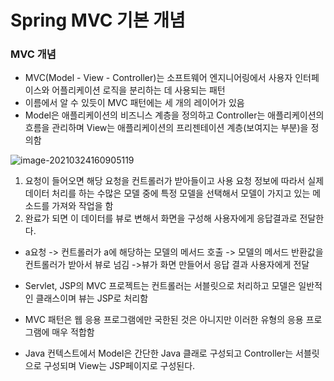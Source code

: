 # Spring MVC 기본 개념

### MVC 개념

- MVC(Model - View - Controller)는 소프트웨어 엔지니어링에서 사용자 인터페이스와 어플리케이션 로직을 분리하는 데 사용되는 패턴
- 이름에서 알 수 있듯이 MVC 패턴에는 세 개의 레이어가 있음
- Model은 애플리케이션의 비즈니스 계층을 정의하고 Controller는 애플리케이션의 흐름을 관리하며 View는 애플리케이션의 프리젠테이션 계층(보여지는 부분)을 정의함

![image-20210324160905119](C:%5CUsers%5CHM%5CAppData%5CRoaming%5CTypora%5Ctypora-user-images%5Cimage-20210324160905119.png)

1. 요청이 들어오면 해당 요청을 컨트롤러가 받아들이고 사용 요청 정보에 따라서 실제 데이터 처리를 하는 수많은 모델 중에 특정 모델을 선택해서 모델이 가지고 있는 메소드를 가져와 작업을 함
2. 완료가 되면 이 데이터를 뷰로 변해서 화면을 구성해 사용자에게 응답결과로 전달한다.

- a요청 -> 컨트롤러가 a에 해당하는 모델의 메서드 호출 -> 모델의 메서드 반환값을 컨트롤러가 받아서 뷰로 넘김 ->뷰가 화면 만들어서 응답 결과 사용자에게 전달
- Servlet, JSP의 MVC 프로젝트는 컨트롤러는 서블릿으로 처리하고 모델은 일반적인 클래스이며 뷰는 JSP로 처리함



- MVC 패턴은 웹 응용 프로그램에만 국한된 것은 아니지만 이러한 유형의 응용 프로그램에 매우 적합함
- Java 컨텍스트에서 Model은 간단한 Java 클래로 구성되고 Controller는 서블릿으로 구성되며 View는 JSP페이지로 구성된다.

